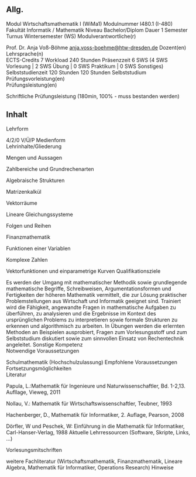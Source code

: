 ## Allg.

Modul 	Wirtschaftsmathematik I (WiMa1)
Modulnummer 	I480.1 (I-480)
Fakultät 	Informatik / Mathematik
Niveau 	Bachelor/Diplom
Dauer 	1 Semester
Turnus 	Wintersemester (WS)
Modulverantwortliche(r) 	

Prof. Dr. Anja Voß-Böhme
anja.voss-boehme@htw-dresden.de
Dozent(en) 	
Lehrsprache(n) 	
ECTS-Credits 	7
Workload 	240 Stunden
Präsenzzeit 	6 SWS (4 SWS Vorlesung | 2 SWS Übung | 0 SWS Praktikum | 0 SWS Sonstiges)
Selbststudienzeit 	120 Stunden
120 Stunden Selbststudium
Prüfungsvorleistung(en) 	
Prüfungsleistung(en) 	

Schriftliche Prüfungsleistung (180min, 100% - muss bestanden werden)

## Inhalt

Lehrform 	

4/2/0 V/Ü/P
Medienform 	
Lehrinhalte/Gliederung 	

Mengen und Aussagen

Zahlbereiche und Grundrechenarten

Algebraische Strukturen

Matrizenkalkül

Vektorräume

Lineare Gleichungssysteme

Folgen und Reihen

Finanzmathematik

Funktionen einer Variablen

Komplexe Zahlen

Vektorfunktionen und einparametrige Kurven
Qualifikationsziele 	

Es werden der Umgang mit mathematischer Methodik sowie grundlegende mathematische Begriffe, Schreibweisen, Argumentationsformen und Fertigkeiten der höheren Mathematik vermittelt, die zur Lösung praktischer Problemstellungen aus Wirtschaft und Informatik geeignet sind. Trainiert wird die Fähigkeit, angewandte Fragen in mathematische Aufgaben zu überführen, zu analysieren und die Ergebnisse im Kontext des ursprünglichen Problems zu interpretieren sowie formale Strukturen zu erkennen und algorithmisch zu arbeiten. In Übungen werden die erlernten Methoden an Beispielen ausprobiert, Fragen zum Vorlesungsstoff und zum Selbststudium diskutiert sowie zum sinnvollen Einsatz von Rechentechnik angeleitet.
Sonstige Kompetenz 	
Notwendige Voraussetzungen 	

Schulmathematik (Hochschulzulassung)
Empfohlene Voraussetzungen 	
Fortsetzungsmöglichkeiten 	
Literatur 	

Papula, L.:Mathematik für Ingenieure und Naturwissenschaftler, Bd. 1-2,13. Aufllage, Vieweg, 2011

Nollau, V.: Mathematik für Wirtschaftswissenschaftler, Teubner, 1993

Hachenberger, D., Mathematik für Informatiker, 2. Auflage, Pearson, 2008 

Dörfler, W und Peschek, W: Einführung in die Mathematik für Informatiker, Carl-Hanser-Verlag, 1988
Aktuelle Lehrressourcen (Software, Skripte, Links, ...) 	

Vorlesungsmitschriften

weitere Fachliteratur (Wirtschaftsmathematik, Finanzmathematik, Lineare Algebra, Mathematik für Informatiker, Operations Research)
Hinweise

